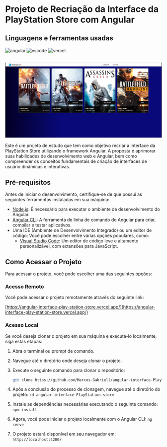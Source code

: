 # Projeto de Recriação da Interface da PlayStation Store com Angular

## Linguagens e ferramentas  usadas
<div >
    <img align="center" alt="angular" src="https://img.shields.io/badge/Angular-DD0031?style=for-the-badge&logo=angular&logoColor=white">
    <img align="center" alt="vscode" src="https://img.shields.io/badge/Visual_Studio_Code-0078D4?style=for-the-badge&logo=visual%20studio%20code&logoColor=white">
    <img align="center" alt="vercel" src="https://img.shields.io/badge/Vercel-000000?style=for-the-badge&logo=vercel&logoColor=white">
</div><br/>


![PlayStation Store](https://github.com/Marcos-Gabriell/angular-interface-PlayStation-store/blob/main/src/assets/inter.png)

Este é um projeto de estudo que tem como objetivo recriar a interface da PlayStation Store utilizando o framework Angular. A proposta é aprimorar suas habilidades de desenvolvimento web e Angular, bem como compreender os conceitos fundamentais de criação de interfaces de usuário dinâmicas e interativas.

## Pré-requisitos

Antes de iniciar o desenvolvimento, certifique-se de que possui as seguintes ferramentas instaladas em sua máquina:

- [Node.js](https://nodejs.org/): É necessário para executar o ambiente de desenvolvimento do Angular.
- [Angular CLI](https://cli.angular.io/): A ferramenta de linha de comando do Angular para criar, compilar e testar aplicativos.
- Uma IDE (Ambiente de Desenvolvimento Integrado) ou um editor de código: Você pode escolher entre várias opções populares, como:
  - [Visual Studio Code](https://code.visualstudio.com/download): Um editor de código leve e altamente personalizável, com extensões para JavaScript.
    
## Como Acessar o Projeto

Para acessar o projeto, você pode escolher uma das seguintes opções:

### Acesso Remoto

Você pode acessar o projeto remotamente através do seguinte link:

[https://angular-interface-play-station-store.vercel.app/](https://angular-interface-play-station-store.vercel.app/)


### Acesso Local

Se você deseja clonar o projeto em sua máquina e executá-lo localmente, siga estas etapas:

1. Abra o terminal ou prompt de comando.

2. Navegue até o diretório onde deseja clonar o projeto.

3. Execute o seguinte comando para clonar o repositório:

   ```sh
   git clone https://github.com/Marcos-Gabriell/angular-interface-PlayStation-store.git
   
4. Após a conclusão do processo de clonagem, navegue até o diretório do projeto: `cd angular-interface-PlayStation-store`

5. Instale as dependências necessárias executando o seguinte comando: `npm install`

6. Agora, você pode iniciar o projeto localmente com o Angular CLI:  `ng serve`
7. O projeto estará disponível em seu navegador em: `http://localhost:4200/`


